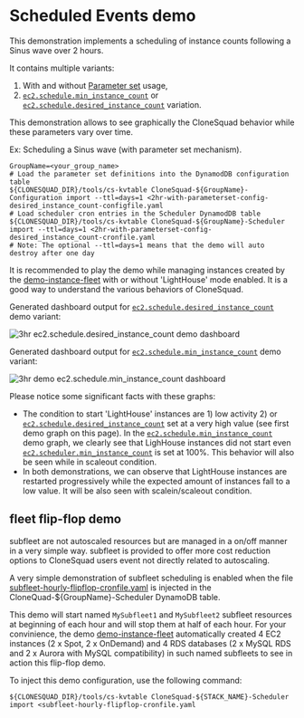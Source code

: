 
# Scheduled Events demo

This demonstration implements a scheduling of instance counts following a Sinus wave over 2 hours.

It contains multiple variants:
1) With and without [Parameter set](../../../docs/CONFIGURATION_REFERENCE.md#parameter-sets) usage,
2) [`ec2.schedule.min_instance_count`](../../../docs/CONFIGURATION_REFERENCE.md#ec2schedulemin_instance_count) or [`ec2.schedule.desired_instance_count`](../../../docs/CONFIGURATION_REFERENCE.md#ec2scheduledesired_instance_count) variation.

This demonstration allows to see graphically the CloneSquad behavior while these parameters
vary over time.

Ex: Scheduling a Sinus wave (with parameter set mechanism).

```shell
GroupName=<your_group_name>
# Load the parameter set definitions into the DynamodDB configuration table
${CLONESQUAD_DIR}/tools/cs-kvtable CloneSquad-${GroupName}-Configuration import --ttl=days=1 <2hr-with-parameterset-config-desired_instance_count-configfile.yaml
# Load scheduler cron entries in the Scheduler DynamodDB table
${CLONESQUAD_DIR}/tools/cs-kvtable CloneSquad-${GroupName}-Scheduler import --ttl=days=1 <2hr-with-parameterset-config-desired_instance_count-cronfile.yaml
# Note: The optional --ttl=days=1 means that the demo will auto destroy after one day
```

It is recommended to play the demo while managing instances created by the [demo-instance-fleet](../demo-instance-fleet/) with or without
'LightHouse' mode enabled. It is a good way to understand the various behaviors of CloneSquad.

Generated dashboard output for [`ec2.schedule.desired_instance_count`](../../../docs/CONFIGURATION_REFERENCE.md#ec2scheduledesired_instance_count) demo variant:

![3hr ec2.schedule.desired_instance_count demo dashboard](DesiredInstanceCount_SinusWave.gif)

Generated dashboard output for [`ec2.schedule.min_instance_count`](../../../docs/CONFIGURATION_REFERENCE.md#ec2schedulemin_instance_count) demo variant:

![3hr demo ec2.schedule.min_instance_count dashboard](MinInstanceCount_SinusWave.gif)

Please notice some significant facts with these graphs:
* The condition to start 'LightHouse' instances are 1) low activity 2) or [`ec2.schedule.desired_instance_count`](../../../docs/CONFIGURATION_REFERENCE.md#ec2scheduledesired_instance_count) set at a very high value (see first demo graph on this page).
In the [`ec2.schedule.min_instance_count`](../../../docs/CONFIGURATION_REFERENCE.md#ec2schedulemin_instance_count) demo graph, we clearly see that LighHouse instances
did not start even [`ec2.scheduler.min_instance_count`](../../../docs/CONFIGURATION_REFERENCE.md#ec2schedulermin_instance_count) is set at 100%. This behavior will also be seen while in scaleout condition.
* In both demonstrations, we can observe that LightHouse instances are restarted progressively while the expected amount of instances fall to a low value. It will
be also seen with scalein/scaleout condition.

## fleet flip-flop demo

subfleet are not autoscaled resources but are managed in a on/off manner in a very simple way. subfleet is provided to offer more cost 
reduction options to CloneSquad users event not directly related to autoscaling.

A very simple demonstration of subfleet scheduling is enabled when the file [subfleet-hourly-flipflop-cronfile.yaml](subfleet-hourly-flipflop-cronfile.yaml)
is injected in the CloneQuad-${GroupName}-Scheduler DynamoDB table.

This demo will start named `MySubfleet1` and `MySubfleet2` subfleet resources at beginning of each hour and will stop them at half of each hour. 
For your convinience, the demo [demo-instance-fleet](../demo-instance-fleet/) automatically created 4 EC2 instances (2 x Spot, 2 x OnDemand) and 
4 RDS databases (2 x MySQL RDS and 2 x Aurora with MySQL compatibility) in such named subfleets to see in action this flip-flop demo.

To inject this demo configuration, use the following command:
```shell
${CLONESQUAD_DIR}/tools/cs-kvtable CloneSquad-${STACK_NAME}-Scheduler import <subfleet-hourly-flipflop-cronfile.yaml
```


